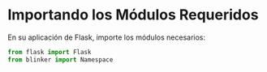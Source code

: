 # Importando los Módulos Requeridos

En su aplicación de Flask, importe los módulos necesarios:

```python
from flask import Flask
from blinker import Namespace
```
